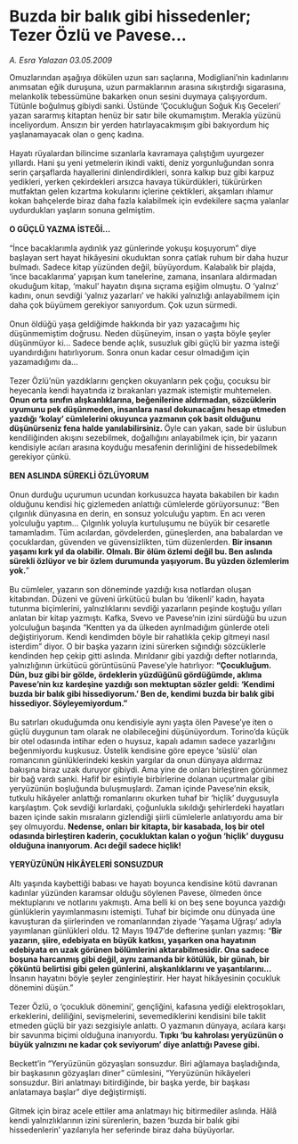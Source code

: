 # Buzda bir balık gibi hissedenler; Tezer Özlü ve Pavese...

*A. Esra Yalazan 03.05.2009*

<div class="taraf_structure_2col_1zq">
<div class="margen_n">



 <p>Omuzlarından aşağıya dökülen uzun sarı saçlarına, Modigliani’nin kadınlarını anımsatan eğik duruşuna, uzun parmaklarının arasına sıkıştırdığı sigarasına, melankolik tebessümüne bakarken onun sesini duymaya çalışıyordum. Tütünle boğulmuş gibiydi sanki. Üstünde ‘Çocukluğun Soğuk Kış Geceleri’ yazan sararmış kitaptan henüz bir satır bile okumamıştım. Merakla yüzünü inceliyordum. Ansızın bir yerden hatırlayacakmışım gibi bakıyordum hiç yaşlanamayacak olan o genç kadına. <br/><br/>Hayatı rüyalardan bilincime sızanlarla kavramaya çalıştığım uyurgezer yıllardı. Hani şu yeni yetmelerin ikindi vakti, deniz yorgunluğundan sonra serin çarşaflarda hayallerini dinlendirdikleri, sonra kalkıp buz gibi karpuz yedikleri, yerken çekirdekleri arsızca havaya tükürdükleri, tükürürken mutfaktan gelen kızartma kokularını içlerine çektikleri, akşamları ıhlamur kokan bahçelerde biraz daha fazla kalabilmek için evdekilere saçma yalanlar uydurdukları yaşların sonuna gelmiştim. <b><br/><br/>O GÜÇLÜ YAZMA İSTEĞİ...</b> <br/><br/>“İnce bacaklarımla aydınlık yaz günlerinde yokuşu koşuyorum” diye başlayan sert hayat hikâyesini okuduktan sonra çatlak ruhum bir daha huzur bulmadı. Sadece kitap yüzünden değil, büyüyordum. Kalabalık bir plajda, ‘ince bacaklarıma’ yapışan kum tanelerine, zamana, insanlara aldırmadan okuduğum kitap, ‘makul’ hayatın dışına sıçrama eşiğim olmuştu. O ‘yalnız’ kadını, onun sevdiği ‘yalnız yazarları’ ve hakiki yalnızlığı anlayabilmem için daha çok büyümem gerekiyor sanıyordum. Çok uzun sürmedi. <br/><br/>Onun öldüğü yaşa geldiğimde hakkında bir yazı yazacağımı hiç düşünmemiştim doğrusu. Neden düşüneyim, insan o yaşta böyle şeyler düşünmüyor ki... Sadece bende açlık, susuzluk gibi güçlü bir yazma isteği uyandırdığını hatırlıyorum. Sonra onun kadar cesur olmadığım için yazamadığımı da... <br/><br/>Tezer Özlü’nün yazdıklarını gençken okuyanların pek çoğu, çocuksu bir heyecanla kendi hayatında iz bırakanları yazmak istemiştir muhtemelen. <b>Onun orta sınıfın alışkanlıklarına, beğenilerine aldırmadan, sözcüklerin uyumunu pek düşünmeden, insanlara nasıl dokunacağını hesap etmeden yazdığı ‘kolay’ cümlelerini okuyunca yazmanın çok basit olduğunu düşünürseniz fena halde yanılabilirsiniz. </b>Öyle can yakan, sade bir üslubun kendiliğinden akışını sezebilmek, doğallığını anlayabilmek için, bir yazarın kendisiyle acıları arasına koyduğu mesafenin derinliğini de hissedebilmek gerekiyor çünkü. <b><br/><br/>BEN ASLINDA SÜREKLİ ÖZLÜYORUM</b> <br/><br/>Onun durduğu uçurumun ucundan korkusuzca hayata bakabilen bir kadın olduğunu kendisi hiç gizlemeden anlattığı cümlelerde görüyorsunuz: “Ben çılgınlık dünyasına en derin, en sonsuz yolculuğu yaptım. En acı veren yolculuğu yaptım... Çılgınlık yoluyla kurtuluşumu ne büyük bir cesaretle tamamladım. Tüm acılardan, gövdelerden, güneşlerden, ana babalardan ve çocuklardan, güvenden ve güvensizlikten, tüm düzenlerden. <b>Bir insanın yaşamı kırk yıl da olabilir. Olmalı. Bir ölüm özlemi değil bu. Ben aslında sürekli özlüyor ve bir özlem durumunda yaşıyorum. Bu yüzden özlemlerim yok.</b>” <br/><br/>Bu cümleler, yazarın son döneminde yazdığı kısa notlardan oluşan kitabından. Düzeni ve güveni ürkütücü bulan bu ‘dikenli’ kadın, hayata tutunma biçimlerini, yalnızlıklarını sevdiği yazarların peşinde koştuğu yılları anlatan bir kitap yazmıştı. Kafka, Svevo ve Pavese’nin izini sürdüğü bu uzun yolculuğun başında “Kentten ya da ülkeden ayrılmadığım günlerde oteli değiştiriyorum. Kendi kendimden böyle bir rahatlıkla çekip gitmeyi nasıl isterdim” diyor. O bir başka yazarın izini sürerken sığındığı sözcüklerle kendinden hep çekip gitti aslında. Mırıldanır gibi yazdığı defter notlarında, yalnızlığının ürkütücü görüntüsünü Pavese’yle hatırlıyor: <b>“Çocukluğum. Dün, buz gibi bir gölde, ördeklerin yüzdüğünü gördüğümde, aklıma Pavese’nin kız kardeşine yazdığı son mektuptan sözler geldi: ‘Kendimi buzda bir balık gibi hissediyorum.’ Ben de, kendimi buzda bir balık gibi hissediyor. Söyleyemiyordum.” </b><br/><br/>Bu satırları okuduğumda onu kendisiyle aynı yaşta ölen Pavese’ye iten o güçlü duygunun tam olarak ne olabileceğini düşünüyordum. Torino’da küçük bir otel odasında intihar eden o huysuz, kapalı adamın sadece yazarlığını beğenmiyordu kuşkusuz. Üstelik kendisine göre epeyce ‘süslü’ olan romancının günlüklerindeki keskin yargılar da onun dünyaya aldırmaz bakışına biraz uzak duruyor gibiydi. Ama yine de onları birleştiren görünmez bir bağ vardı sanki. Hafif bir esintiyle birbirlerine dolanan uçurtmalar gibi yeryüzünün boşluğunda buluşmuşlardı. Zaman içinde Pavese’nin eksik, tutkulu hikâyeler anlattığı romanlarını okurken tuhaf bir ‘hiçlik’ duygusuyla karşılaştım. Çok sevdiği kırlardaki, çoğunlukla sıkıldığı şehirlerdeki hayatları bazen içinde sakin mısraların gizlendiği şiirli cümlelerle anlatıyordu ama bir şey olmuyordu. <b>Nedense, onları bir kitapta, bir kasabada, loş bir otel odasında birleştiren kaderin, çocukluktan kalan o yoğun ‘hiçlik’ duygusu olduğuna inanıyorum. Acı değil sadece hiçlik! </b><b><br/><br/>YERYÜZÜNÜN HİKÂYELERİ SONSUZDUR </b><br/><br/>Altı yaşında kaybettiği babası ve hayatı boyunca kendisine kötü davranan kadınlar yüzünden karamsar olduğu söylenen Pavese, ölmeden önce mektuplarını ve notlarını yakmıştı. Ama belli ki on beş sene boyunca yazdığı günlüklerin yayımlanmasını istemişti. Tuhaf bir biçimde onu dünyada üne kavuşturan da şiirlerinden ve romanlarından ziyade ‘Yaşama Uğraşı’ adıyla yayımlanan günlükleri oldu. 12 Mayıs 1947’de defterine şunları yazmış: “<b>Bir yazarın, şiire, edebiyata en büyük katkısı, yaşarken ona hayatının edebiyata en uzak görünen bölümlerini aktarabilmesidir. Ona sadece boşuna harcanmış gibi değil, aynı zamanda bir kötülük, bir günah, bir çöküntü belirtisi gibi gelen günlerini, alışkanlıklarını ve yaşantılarını...</b> İnsanın hayatını böyle şeyler zenginleştirir. Her hayat hikâyesinin çocukluk dönemini düşün.” <br/><br/>Tezer Özlü, o ‘çocukluk dönemini’, gençliğini, kafasına yediği elektroşokları, erkeklerini, deliliğini, sevişmelerini, sevemediklerini kendisini bile taklit etmeden güçlü bir yazı sezgisiyle anlattı. O yazmanın dünyaya, acılara karşı bir savunma biçimi olduğuna inanıyordu. <b>Tıpkı ‘bu kahrolası yeryüzünün o büyük yalnızını ne kadar çok seviyorum’ diye anlattığı Pavese gibi. </b><br/><br/>Beckett’in “Yeryüzünün gözyaşları sonsuzdur. Biri ağlamaya başladığında, bir başkasının gözyaşları diner” cümlesini, “Yeryüzünün hikâyeleri sonsuzdur. Biri anlatmayı bitirdiğinde, bir başka yerde, bir başkası anlatamaya başlar” diye değiştirmişti. <br/><br/>Gitmek için biraz acele ettiler ama anlatmayı hiç bitirmediler aslında. Hâlâ kendi yalnızlıklarının izini sürenlerin, bazen ‘buzda bir balık gibi hissedenlerin’ yazılarıyla her seferinde biraz daha büyüyorlar.</p>
<br/>
<br/>
<br/>



<br/>


<div id="taraf_not">
</div>

</div>


</div>
